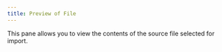 ```yaml
---
title: Preview of File
---
```



This pane allows you to view the contents of the source file selected for import.
